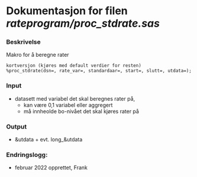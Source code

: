 
# Dokumentasjon for filen *rateprogram/proc_stdrate.sas*

### Beskrivelse

Makro for å beregne rater

```
kortversjon (kjøres med default verdier for resten)
%proc_stdrate(dsn=, rate_var=, standardaar=, start=, slutt=, utdata=);
```
### Input
- datasett med variabel det skal beregnes rater på, 
	- kan være 0,1 variabel eller aggregert
	- må innheolde bo-nivået det skal kjøres rater på

### Output
- &utdata + evt. long_&utdata

### Endringslogg:
- februar 2022 opprettet, Frank
